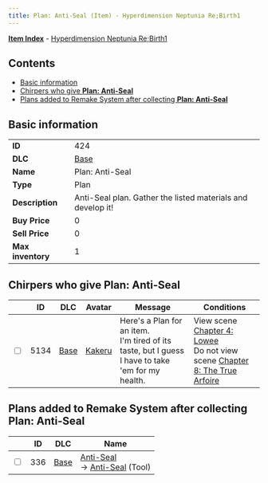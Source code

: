 ```yaml
---
title: Plan: Anti-Seal (Item) - Hyperdimension Neptunia Re;Birth1
---
```


[**Item Index**](/neptunia/rb1/item/index.html) - [Hyperdimension Neptunia Re;Birth1](/neptunia/rb1)

## Contents

- [Basic information](#basic-information)
- [Chirpers who give **Plan: Anti-Seal**](#chirpers-who-give-plan-anti-seal)
- [Plans added to Remake System after collecting **Plan: Anti-Seal**](#plans-added-to-remake-system-after-collecting-plan-anti-seal)
## Basic information

|   |   |
| -- | -- |
| **ID** | 424 |
| **DLC** | [Base](/neptunia/rb1/dlc/1-base.html) |
| **Name** | Plan: Anti-Seal |
| **Type** | Plan |
| **Description** | Anti-Seal plan. Gather the listed materials and develop it! |
| **Buy Price** | 0 |
| **Sell Price** | 0 |
| **Max inventory** | 1 |


## Chirpers who give **Plan: Anti-Seal**

|    | ID | DLC | Avatar | Message | Conditions |
| -- | -- | --- | ------ | ------- | ---------- |
| <input type="checkbox" id="rb1-chirper-event-1-5134" class="trackbox" /> | 5134 | [Base](/neptunia/rb1/dlc/1-base.html) | [Kakeru](/neptunia/rb1/undefined/1-236-kakeru.html) | Here's a Plan for an item.<br />I'm tired of its taste, but I guess I have to take 'em for my health. | View scene [Chapter 4: Lowee](/neptunia/rb1/scene/1-402-chapter-4-lowee.html)<br />Do not view scene [Chapter 8: The True Arfoire](/neptunia/rb1/scene/1-807-chapter-8-the-true-arfoire.html) |


## Plans added to Remake System after collecting **Plan: Anti-Seal**

|    | ID | DLC | Name |
| -- | -- | --- | ---- |
| <input type="checkbox" id="rb1-remake-1-336" class="trackbox" /> | 336 | [Base](/neptunia/rb1/dlc/1-base.html) | [Anti-Seal](/neptunia/rb1/remake/1-336-anti-seal.html)<br /> → [Anti-Seal](/neptunia/rb1/item/1-29-anti-seal.html) (Tool) |
